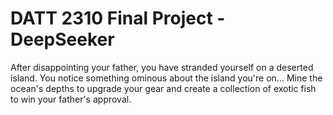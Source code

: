 
# DATT 2310 Final Project - DeepSeeker

After disappointing your father, you have stranded yourself on a deserted island. You notice something ominous about the island you're on… Mine the ocean's depths to upgrade your gear and create a collection of exotic fish to win your father's approval.

